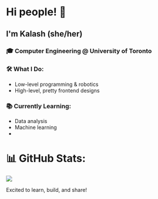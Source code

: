 # Hi people! 👋  

## I'm Kalash (she/her)  
### 🎓 Computer Engineering @ University of Toronto  

### 🛠️ What I Do:  
- Low-level programming & robotics  
- High-level, pretty frontend designs  

### 📚 Currently Learning:  
- Data analysis  
- Machine learning
- 
# 📊 GitHub Stats:
![](https://nirzak-streak-stats.vercel.app/?user=kalashb&theme=dark&hide_border=true)<br/>

Excited to learn, build, and share!  
